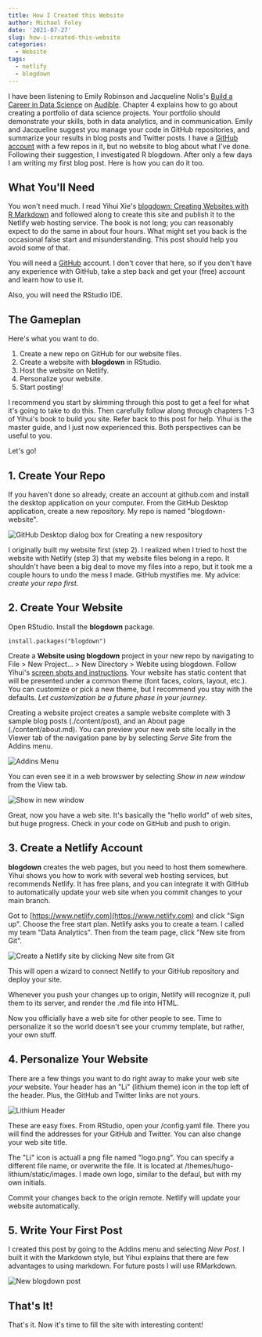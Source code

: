 ```yaml
---
title: How I Created this Website
author: Michael Foley
date: '2021-07-27'
slug: how-i-created-this-website
categories:
  - Website
tags:
  - netlify
  - blogdown
---
```


I have been listening to Emily Robinson and Jacqueline Nolis's <u>Build a Career in Data Science</u> on [Audible](https://www.audible.com/pd/Build-a-Career-in-Data-Science-Audiobook/B08NXJ6S38?action_code=ASSGB149080119000H&share_location=pdp). Chapter 4 explains how to go about creating a portfolio of data science projects. Your portfolio should demonstrate your skills, both in data analytics, and in communication. Emily and Jacqueline suggest you manage your code in GitHub repositories, and summarize your results in blog posts and Twitter posts. I have a [GitHub account](https://github.com/mpfoley73) with a few repos in it, but no website to blog about what I've done. Following their suggestion, I investigated R blogdown. After only a few days I am writing my first blog post. Here is how you can do it too.

## What You'll Need

You won't need much. I read Yihui Xie's [blogdown: Creating Websites with R Markdown](https://bookdown.org/yihui/blogdown/) and followed along to create this site and publish it to the Netlify web hosting service. The book is not long; you can reasonably expect to do the same in about four hours. What might set you back is the occasional false start and misunderstanding. This post should help you avoid some of that.

You will need a [GitHub](https://github.com/) account. I don't cover that here, so if you don't have any experience with GitHub, take a step back and get your (free) account and learn how to use it.

Also, you will need the RStudio IDE.

## The Gameplan

Here's what you want to do. 

1. Create a new repo on GitHub for our website files.
2. Create a website with **blogdown** in RStudio.
3. Host the website on Netlify.
4. Personalize your website.
5. Start posting!

I recommend you start by skimming through this post to get a feel for what it's going to take to do this. Then carefully follow along through chapters 1-3 of Yihui's book to build you site. Refer back to this post for help. Yihui is the master guide, and I just now experienced this. Both perspectives can be useful to you.

Let's go!

## 1. Create Your Repo

If you haven't done so already, create an account at github.com and install the desktop application on your computer. From the GitHub Desktop application, create a new repository. My repo is named "blogdown-website".

![GitHub Desktop dialog box for Creating a new respository](images/create-repo-dialog.png "How I created my web site GitHub repo.")

I originally built my website first (step 2). I realized when I tried to host the website with Netlify (step 3) that my website files belong in a repo. It shouldn't have been a big deal to move my files into a repo, but it took me a couple hours to undo the mess I made. GitHub mystifies me. My advice: *create your repo first.*

## 2. Create Your Website

Open RStudio. Install the **blogdown** package.

```
install.packages("blogdown")
```

Create a **Website using blogdown** project in your new repo by navigating to File > New Project... > New Directory > Webite using blogdown. Follow Yihui's [screen shots and instructions](https://bookdown.org/yihui/blogdown/a-quick-example.html). Your website has static content that will be presented under a common theme (font faces, colors, layout, etc.). You can customize or pick a new theme, but I recommend you stay with the defaults. *Let customization be a future phase in your journey*.

Creating a website project creates a sample website complete with 3 sample blog posts (./content/post), and an About page (./content/about.md). You can preview your new web site locally in the Viewer tab of the navigation pane by by selecting *Serve Site* from the Addins menu.

![Addins Menu](images/addins-menu.png "Serve Site in the Addins menu")

You can even see it in a web browswer by selecting *Show in new window* from the View tab.

![Show in new window](images/view-in-browser.png "Show Site in web browser")

Great, now you have a web site. It's basically the "hello world" of web sites, but huge progress. Check in your code on GitHub and push to origin.

## 3. Create a Netlify Account

**blogdown** creates the web pages, but you need to host them somewhere. Yihui shows you how to work with several web hosting services, but recommends Netlify. It has free plans, and you can integrate it with GitHub to automatically update your web site when you commit changes to your main branch.

Got to [https://www.netlify.com](https://www.netlify.com) and click "Sign up". Choose the free start plan. Netlify asks you to create a team. I called my team "Data Analytics". Then from the team page, click "New site from Git".

![Create a Netlify site by clicking New site from Git](images/new-site-from-git.png)

This will open a wizard to connect Netlify to your GitHub repository and deploy your site. 

Whenever you push your changes up to origin, Netlify will recognize it, pull them to its server, and render the .md file into HTML. 

Now you officially have a web site for other people to see. Time to personalize it so the world doesn't see your crummy template, but rather, your own stuff.

## 4. Personalize Your Website

There are a few things you want to do right away to make your web site *your* website. Your header has an "Li" (lithium theme) icon in the top left of the header. Plus, the GitHub and Twitter links are not yours. 

![Lithium Header](images/li-header.png)

These are easy fixes. From RStudio, open your /config.yaml file. There you will find the addresses for your GitHub and Twitter. You can also change your web site title. 

The "Li" icon is actuall a png file named "logo.png". You can specify a different file name, or overwrite the file. It is located at /themes/hugo-lithium/static/images. I made own logo, similar to the defaul, but with my own initials.

Commit your changes back to the origin remote. Netlify will update your website automatically.

## 5. Write Your First Post

I created this post by going to the Addins menu and selecting *New Post*.  I built it with the Markdown style, but Yihui explains that there are few advantages to using markdown. For future posts I will use RMarkdown.

![New blogdown post](images/new-post.png)

## That's It!

That's it. Now it's time to fill the site with interesting content!
